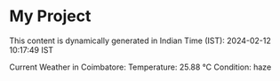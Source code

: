 # My Project

This content is dynamically generated in Indian Time (IST): 2024-02-12 10:17:49 IST


Current Weather in Coimbatore:
Temperature: 25.88 °C
Condition: haze
